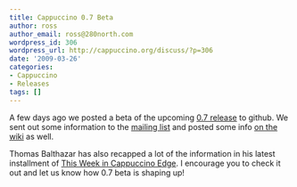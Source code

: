 ```yaml
---
title: Cappuccino 0.7 Beta
author: ross
author_email: ross@280north.com
wordpress_id: 306
wordpress_url: http://cappuccino.org/discuss/?p=306
date: '2009-03-26'
categories:
- Cappuccino
- Releases
tags: []
---
```



A few days ago we posted a beta of the upcoming [0.7 release](http://github.com/280north/cappuccino/tree/0.7b) to github. We sent out some information to the [mailing list](http://groups.google.com/group/objectivej/browse_thread/thread/b513e1dc52ad1f89/e5aa3222bc52494a#e5aa3222bc52494a) and posted some info [on the wiki](http://wiki.github.com/280north/cappuccino/07-beta) as well.

Thomas Balthazar has also recapped a lot of the information in his latest installment of [This Week in Cappuccino Edge](http://suitmymind.com/2009/03/26/this-week-in-edge-cappuccino-10/). I encourage you to check it out and let us know how 0.7 beta is shaping up!



